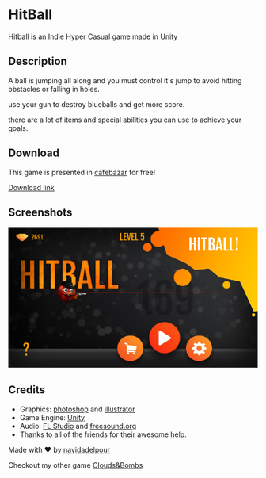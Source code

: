 # HitBall

Hitball is an Indie Hyper Casual game made in [Unity](https://unity3d.com/)

## Description

A ball is jumping all along and you must control it's jump to avoid hitting obstacles or falling in holes.

use your gun to destroy blueballs and get more score.

there are a lot of items and special abilities you can use to achieve your goals.


## Download

This game is presented in [cafebazar](https://cafebazaar.ir) for free!

[Download link](https://cafebazaar.ir/app/com.navidadelpour.hitball)

## Screenshots

<p align="center">
  <img src="https://raw.githubusercontent.com/navidadelpour/HitBall/master/Assets/Resources/Textures/ScreenShots/1.jpg" />
</p>

## Credits

- Graphics: [photoshop](https://www.adobe.com/products/photoshop.html) and [illustrator](https://www.adobe.com/products/illustrator.html)
- Game Engine: [Unity](https://unity3d.com/)
- Audio: [FL Studio](https://www.image-line.com/flstudio/) and [freesound.org](https://freesound.org/)
- Thanks to all of the friends for their awesome help.


Made with :heart: by [navidadelpour](https://navidadelpour.ir)

Checkout my other game [Clouds&Bombs](https://cafebazaar.ir/app/com.NavidAdelpour.CloudsAndBombs/)
